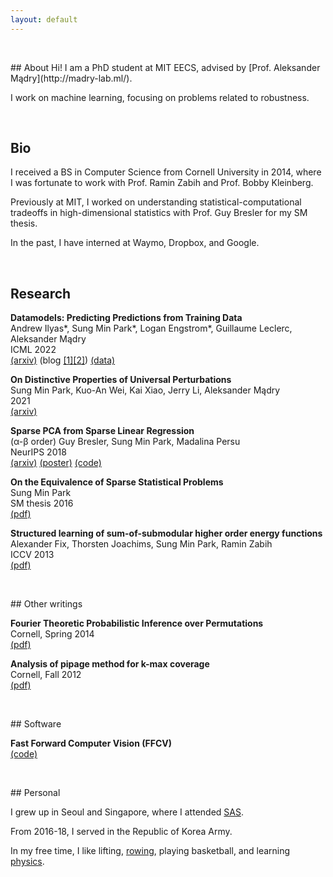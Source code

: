 ```yaml
---
layout: default
---
```


<p>&nbsp;</p>
## About
Hi! I am a PhD student at MIT EECS, advised by [Prof. Aleksander Mądry](http://madry-lab.ml/).

I work on machine learning, focusing on problems related to robustness.
<p>&nbsp;</p>

## Bio
I received a BS in Computer Science from Cornell University in 2014, where I was fortunate to work with Prof. Ramin Zabih and Prof. Bobby Kleinberg.

Previously at MIT, I worked on understanding statistical-computational tradeoffs in high-dimensional statistics with Prof. Guy Bresler for my SM thesis.

In the past, I have interned at Waymo, Dropbox, and Google.

<p>&nbsp;</p>

## Research

**Datamodels: Predicting Predictions from Training Data**\
Andrew Ilyas\*, Sung Min Park\*, Logan Engstrom\*, Guillaume Leclerc, Aleksander Mądry\
ICML 2022\
[(arxiv)](https://arxiv.org/abs/2202.00622) (blog [[1]](https://gradientscience.org/datamodels-1/)[[2]](https://gradientscience.org/datamodels-2/)) [(data)](https://github.com/MadryLab/datamodels-data)

**On Distinctive Properties of Universal Perturbations**\
Sung Min Park, Kuo-An Wei, Kai Xiao, Jerry Li, Aleksander Mądry\
2021\
[(arxiv)](https://arxiv.org/abs/2112.15329)

**Sparse PCA from Sparse Linear Regression**\
(α-β order) Guy Bresler, Sung Min Park, Madalina Persu\
NeurIPS 2018\
[(arxiv)](https://arxiv.org/abs/1811.10106) [(poster)](/assets/files/neurips_2018_poster.pdf) [(code)](https://github.com/sung-max/SPCAvSLR)

**On the Equivalence of Sparse Statistical Problems**\
Sung Min Park\
SM thesis 2016\
[(pdf)](/assets/files/sm_thesis.pdf)

**Structured learning of sum-of-submodular higher order energy functions**\
Alexander Fix, Thorsten Joachims, Sung Min Park, Ramin Zabih\
ICCV 2013\
[(pdf)](/assets/files/submodular.pdf)



<p>&nbsp;</p>
## Other writings

**Fourier Theoretic Probabilistic Inference over Permutations**\
Cornell, Spring 2014\
[(pdf)](/assets/files/fourier.pdf)

**Analysis of pipage method for k-max coverage**\
Cornell, Fall 2012\
[(pdf)](/assets/files/max_coverage.pdf)


<p>&nbsp;</p>
## Software

**Fast Forward Computer Vision (FFCV)**\
[(code)](https://github.com/libffcv/ffcv)

<p>&nbsp;</p>
## Personal

I grew up in Seoul and Singapore, where I attended [SAS](https://www.sas.edu.sg/).

From 2016-18, I served in the Republic of Korea Army.

In my free time, I like lifting, [rowing](/assets/img/rowing.jpg), playing basketball, and learning [physics](https://sung-max.github.io/learning-qft/).

<p>&nbsp;</p>
